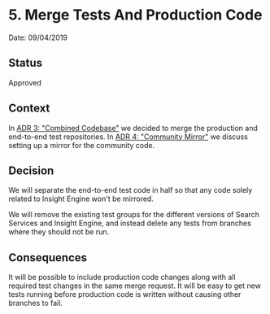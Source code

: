 # 5. Merge Tests And Production Code

Date: 09/04/2019

## Status

Approved

## Context

In [ADR 3: "Combined Codebase"](0003-combined-codebase.md) we decided to merge the production and end-to-end test
repositories. In [ADR 4: "Community Mirror"](0004-community-mirror.md) we discuss setting up a mirror for the community
code.

## Decision

We will separate the end-to-end test code in half so that any code solely related to Insight Engine won't be mirrored.

We will remove the existing test groups for the different versions of Search Services and Insight Engine, and instead
delete any tests from branches where they should not be run.

## Consequences

It will be possible to include production code changes along with all required test changes in the same merge request. 
It will be easy to get new tests running before production code is written without causing other branches to fail.
